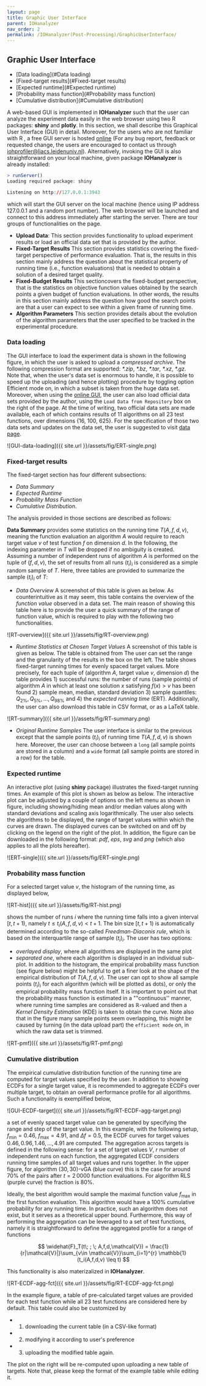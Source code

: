 ```yaml
---
layout: page
title: Graphic User Interface
parent: IOHanalyzer
nav_order: 2
permalink: /IOHanalyzer(Post-Processing)/GraphicUserInterface/
--- 
```


## Graphic User Interface
* [Data loading](#Data loading)
* [Fixed-target results](#Fixed-target results)
* [Expected runtime](#Expected runtime)
* [Probability mass function](#Probability mass function)
* [Cumulative distribution](#Cumulative distribution)

A web-based GUI is implemented in **IOHanalyzer** such that the user can analyze the experiment data easily in the web browser using two R packages: **shiny** and **plotly**. In this section, we shall describe this Graphical User Interface (GUI) in detail. Moreover, for the users who are not familiar with R , a free GUI server is hosted [online](http://iohprofiler.liacs.nl/) (For any bug report, feedback or requested change, the users are encouraged to contact us through [iohprofiler@liacs.leidenuniv.nl](iohprofiler@liacs.leidenuniv.nl)). Alternatively, invoking the GUI is also straightforward on your local machine, given package **IOHanalyzer** is already installed: 

```R
> runServer()
Loading required package: shiny

Listening on http://127.0.0.1:3943
```
which will start the GUI server on the local machine (hence using IP address 127.0.0.1 and a random port number). The web browser will be launched and connect to this address immediately after starting the server. There are tour groups of functionalities on the page.
+ **Upload Data**: This section provides functionality to upload experiment results or load an official data set that is provided by the author.
+ **Fixed-Target Results** This section provides statistics covering the fixed-target perspective of performance evaluation. That is, the results in this section mainly address the question about the statistical property of running time (i.e., function evaluations) that is needed to obtain a solution of a desired target quality. 
+ **Fixed-Budget Results** This sectioncovers the fixed-budget perspective, that is the statistics on objective function values obtained by the search points a given budget of function evaluations. In other words, the results in this section mainly address the question how good the search points are that a user can expect to see within a given frame of running time.
+ **Algorithm Parameters** This section provides details about the evolution of the algorithm parameters that the user specified to be tracked in the experimental procedure.

<a name="Data loading"></a>
### Data loading 

The GUI interface to load the experiment data is shown in the following figure, in which the user is asked to upload a *compressed archive*. The following compression format are supported: *\*.zip*, *\*.bz*, *\*.tar*, *\*.xz*, *\*.gz*. Note that, when the user's data set is enormous to handle, it is possible to speed up the uploading (and hence plotting) procedure by toggling option Efficient mode on, in which a subset is taken from the huge data set. Moreover, when using the [online GUI](http://iohprofiler.liacs.nl), the user can also load official data sets provided by the author, using the ``Load Data from Repository`` box on the right of the page. At the time of writing, two official data sets are made available, each of which contains results of 11 algorithms on all 23 test functions, over dimensions {16, 100, 625}. For the specification of those two data sets and updates on the data set, the user is suggested to visit [data page](https://github.com/IOHprofiler/IOHdata).

![GUI-data-loading]({{ site.url }}/assets/fig/ERT-single.png)

<a name="Fixed-target results"></a>
### Fixed-target results

The fixed-target section has four different subsections: 
+ *Data Summary* 
+ *Expected Runtime* 
+ *Probability Mass Function* 
+ *Cumulative Distribution*. 

The analysis provided in those sections are described as follows:

**Data Summary** provides some statistics on the running time $T(A, f, d, v)$, meaning the function evaluation an algorithm $A$ would require to reach target value $v$ of test function $f$ on dimension $d$. In the following, the indexing parameter in $T$ will be dropped if no ambiguity is created. Assuming a number of independent runs of algorithm $A$ is performed on the tuple of $(f, d, v)$, the set of results from all runs $(t_i)_i$ is considered as a simple random sample of $T$. Here, three tables are provided to summarize the sample $(t_i)_i$ of $T$:

+ *Data Overview* A screenshot of this table is given as below. As counterintuitive as it may seem, this table contains the overview of the *function value* observed in a data set. The main reason of showing this table here is to provide the user a quick summary of the range of function value, which is required to play with the following two functionalities.

![RT-overview]({{ site.url }}/assets/fig/RT-overview.png)

+ *Runtime Statistics at Chosen Target Values* A screenshot of this table is given as below. The table is obtained from The user can set the range and the granularity of the results in the box on the left. The table shows fixed-target running times for evenly spaced target values. More precisely, for each  tuple of (algorithm $A$, target value $v$, dimension $d$) the table provides 1) successful runs: the number of runs (sample points) of algorithm $A$ in which at least one solution $x$ satisfying $f(x)>v$ has been found 2) sample mean, median, standard deviation 3) sample quantiles: $Q_{2\%}, Q_{5\%},\ldots, Q_{98\%}$ and 4) the *expected running time* (ERT). Additionally, the user can also download this table in CSV format, or as a LaTeX table.

![RT-summary]({{ site.url }}/assets/fig/RT-summary.png)


+ *Original Runtime Samples* The user interface is similar to the previous except that the sample points $(t_i)_{i}$ of running time $T(A, f, d, v)$ is shown here. Moreover, the user can choose between a `long` (all sample points are stored in a column) and a `wide` format (all sample points are stored in a row) for the table.

<a name="Expected runtime"></a>
### Expected runtime

An interactive plot (using **shiny** package) illustrates the fixed-target running times. An example of this plot is shown as below as below. The interactive plot can be adjusted by a couple of options on the left menu as shown in figure, including showing/hiding mean and/or median values along with standard deviations and scaling axis logarithmically. The user also selects the algorithms to be displayed, the range of target values within which the curves are drawn. The displayed curves can be switched on and off by clicking on the legend on the right of the plot. In addition, the figure can be downloaded in the following format: *pdf*, *eps*, *svg* and *png* (which also applies to all the plots hereafter).

![ERT-single]({{ site.url }}/assets/fig/ERT-single.png)

<a name="Probability mass function"></a>
### Probability mass function

For a selected target value $v$, the histogram of the running time, as displayed below,

![RT-hist]({{ site.url }}/assets/fig/RT-hist.png)

shows the number of runs $i$ where the running time falls into a given interval $[t,t+1)$, namely $t \le t_i(A,f,d,v) < t+1$. The bin size $[t,t+1)$ is automatically determined according to the so-called *Freedman-Diaconis rule*, which is based on the interquartile range of sample $(t_i)_i$. The user has two options: 
+ *overlayed display*, where all algorithms are displayed in the same plot
+ *separated one*, where each algorithm is displayed in an individual sub-plot. 
In addition to the histogram, the empirical probability mass function (see figure below) might be helpful to get a finer look at the shape of the empirical distribution of $T(A,f,d,v)$. The user can opt to show all sample points $(t_i)_{i}$ for each algorithm (which will be plotted as dots), or only the empirical probability mass function itself. It is important to point out that the probability mass function is estimated in a ""continuous'' manner, where running time samples are considered as $\mathbb{R}$-valued and then a *Kernel Density Estimation* (KDE) is taken to obtain the curve. Note also that in the figure many sample points seem overlapping, this might be caused by turning (in the data upload part) the `efficient mode` on, in which the raw data set is trimmed.

![RT-pmf]({{ site.url }}/assets/fig/RT-pmf.png) 

<a name="Cumulative distribution"></a>
### Cumulative distribution

The empirical cumulative distribution function of the running time are computed for target values specified by the user. In addition to showing ECDFs for a single target value, it is recommended to aggregate ECDFs over multiple target, to obtain an overall performance profile for all algorithms. Such a functionality is exemplified below,

![GUI-ECDF-target]({{ site.url }}/assets/fig/RT-ECDF-agg-target.png) 

a set of evenly spaced target value can be generated by specifying the range and step of the target value. In this example, with the following setup, $f_{\min}=0.46$, $f_{\max}=4.91$, and $\Delta f=0.5$, the ECDF curves for target values $0.46,0.96,1.46,\ldots, 4.91$ are computed. The aggregation across targets is defined in the following sense: for a set of target values $V$, $r$ number of independent runs on each function, the aggregated ECDF considers running time samples of all target values and runs together.
In the upper figure, for algorithm $(30,30)$-vGA (blue curve) this is the case for around $70\%$ of the pairs after $t=2\,0000$ function evaluations. For algorithm RLS (purple curve) the fraction is $80\%$. 

Ideally, the best algorithm would sample the maximal function value $f_{\max}$ in the first function evaluation. This algorithm would have a 100% cumulative probability for any running time. In practice, such an algorithm does not exist, but it serves as a theoretical upper bound. Furthermore, this way of performing the aggregation can be leveraged to a set of test functions, namely it is straightforward to define the aggregated profile for a range of functions 

$$
\widehat{F}_T(t\; ; \; A,f,d,\mathcal{V}) = \frac{1}{r|\mathcal{V}|}\sum_{v\in \mathcal{V}}\sum_{i=1}^{r} \mathbb{1}(t_i(A,f,d,v) \leq t)
$$

This functionality is also materizalized in **IOHanalyzer**.

![RT-ECDF-agg-fct]({{ site.url }}/assets/fig/RT-ECDF-agg-fct.png)

In the example figure, a table of pre-calculated target values are provided for each test function while all 23 test functions are considered here by default. This table could also be customized by 

+ 1) downloading the current table (in a CSV-like format)
+ 2) modifying it according to user's preference
+ 3) uploading the modified table again.

The plot on the right will be re-computed upon uploading a new table of targets. Note that, please keep the format of the example table while editing it.
